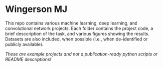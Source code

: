 # Wingerson MJ

This repo contains various machine learning, deep learning, and convolutional network projects. Each folder contains the project code, a brief desccription of the task, and various figures showing the results. Datasets are also included, when possible (i.e., when de-identified or publicly available).   

*These are example projects and not a publication-ready python scripts or README descriptions!*